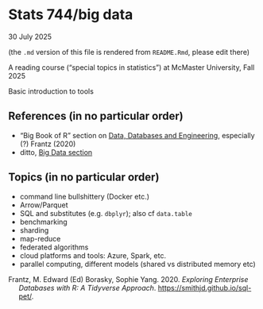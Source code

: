 Stats 744/big data
================
30 July 2025

(the `.md` version of this file is rendered from `README.Rmd`, please
edit there)

A reading course (“special topics in statistics”) at McMaster
University, Fall 2025

Basic introduction to tools

## References (in no particular order)

- “Big Book of R” section on [Data, Databases and
  Engineering](https://www.bigbookofr.com/chapters/data%20databases%20and%20engineering),
  especially (?) Frantz (2020)
- ditto, [Big Data
  section](https://www.bigbookofr.com/chapters/big%20data)

## Topics (in no particular order)

- command line bullshittery (Docker etc.)
- Arrow/Parquet
- SQL and substitutes (e.g. `dbplyr`); also cf `data.table`
- benchmarking
- sharding
- map-reduce
- federated algorithms
- cloud platforms and tools: Azure, Spark, etc.
- parallel computing, different models (shared vs distributed memory
  etc)

<div id="refs" class="references csl-bib-body hanging-indent"
entry-spacing="0">

<div id="ref-frantzExploring" class="csl-entry">

Frantz, M. Edward (Ed) Borasky, Sophie Yang. 2020. *Exploring Enterprise
Databases with R: A Tidyverse Approach*.
<https://smithjd.github.io/sql-pet/>.

</div>

</div>
